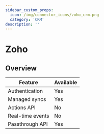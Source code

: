 ```yaml
---
sidebar_custom_props:
  icon: /img/connector_icons/zoho_crm.png
  category: 'CRM'
description: ''
---
```


# Zoho

## Overview

| Feature                            | Available |
| ---------------------------------- | --------- |
| Authentication                     | Yes       |
| Managed syncs                      | Yes       |
| Actions API                        | No        |
| Real-time events                   | No        |
| Passthrough API                    | Yes       |
